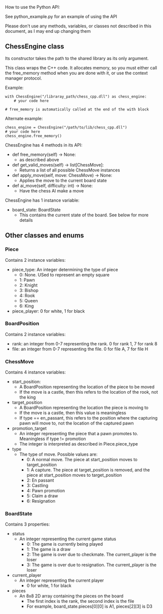 How to use the Python API:

See python_example.py for an example of using the API

Please don't use any methods, variables, or classes not described in this document, as I may end up changing them

## ChessEngine class

Its constructor takes the path to the shared library as its only argument.

This class wraps the C++ code.  It allocates memory, so you must either call the free_memory method when you are done with it, or use the context manager protocol.

Example:

    with ChessEngine("/libraray_path/chess_cpp.dll") as chess_engine:
        # your code here
    
    # free_memory is automatically called at the end of the with block

Alternate example:

    chess_engine = ChessEngine("/path/to/lib/chess_cpp.dll")
    # your code here
    chess_engine.free_memory()

ChessEngine has 4 methods in its API:

- def free_memory(self) -> None:
  - as described above
- def get_valid_moves(self) -> list[ChessMove]:
  - Returns a list of all possible ChessMove instances
- def apply_move(self, move: ChessMove) -> None:
  - Applies the move to the current board state
- def ai_move(self, difficulty: int) -> None:
  - Have the chess AI make a move

ChessEngine has 1 instance variable:
- board_state: BoardState
  - This contains the current state of the board.  See below for more details


## Other classes and enums

### Piece
Contains 2 instance variables:
- piece_type: An integer determining the type of piece
  - 0: None.  USed to represent an empty square
  - 1: Pawn
  - 2: Knight
  - 3: Bishop
  - 4: Rook
  - 5: Queen
  - 6: King
- piece_player: 0 for white, 1 for black


### BoardPosition
Contains 2 instance variables:
- rank: an integer from 0-7 representing the rank.  0 for rank 1, 7 for rank 8
- file: an integer from 0-7 representing the file.  0 for file A, 7 for file H

### ChessMove
Contains 4 instance variables:
- start_position:
  - A BoardPosition representing the location of the piece to be moved
  - If the move is a castle, then this refers to the location of the rook, not the king
- target_position
  - A BoardPosition representing the location the piece is moving to
  - If the move is a castle, then this value is meaningless
  - If type == en_passant, this refers to the position where the capturing pawn will move to, not the location of the captured pawn
- promotion_target
  - An integer representing the piece that a pawn promotes to.  Meaningless if type != promotion
  - The integer is interpreted as described in Piece.piece_type
- type
  - The type of move. Possible values are:
    - 0: A normal move.  The piece at start_position moves to target_position
    - 1: A capture.  The piece at target_position is removed, and the piece at start_position moves to target_position
    - 2: En passant
    - 3: Castling
    - 4: Pawn promotion
    - 5: Claim a draw
    - 6: Resignation


### BoardState
Contains 3 properties:
- status
  - An integer representing the current game status
    - 0: The game is currently being played 
    - 1: The game is a draw
    - 2: The game is over due to checkmate.  The current_player is the loser
    - 3: The game is over due to resignation.  The current_player is the loser
- current_player
  - An integer representing the current player
    - 0 for white, 1 for black
- pieces
  - An 8x8 2D array containing the pieces on the board
    - The first index is the rank, the second index is the file
    - For example, board_state.pieces[0][0] is A1, pieces[2][3] is D3